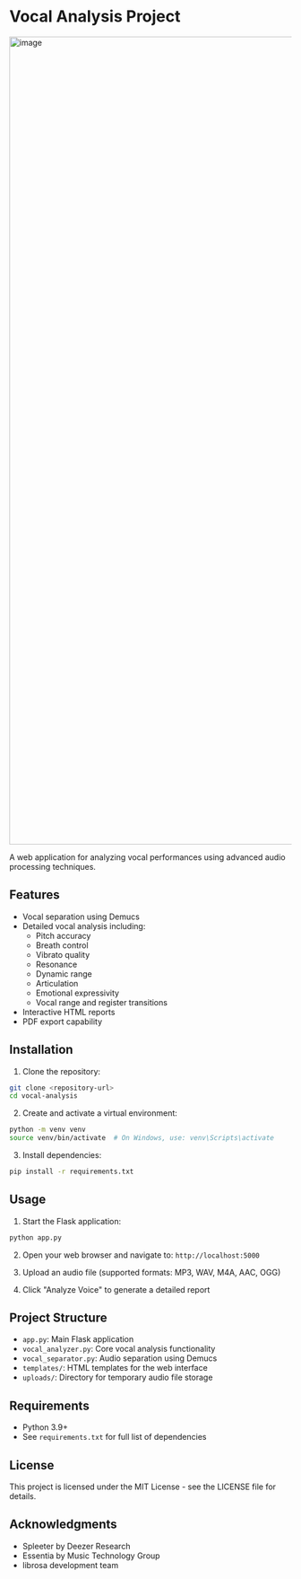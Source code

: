 # Vocal Analysis Project

<img width="1440" alt="image" src="https://github.com/user-attachments/assets/49e7f1e7-a6ba-43a1-8b14-264be3a14ba0" />


A web application for analyzing vocal performances using advanced audio processing techniques.

## Features

- Vocal separation using Demucs
- Detailed vocal analysis including:
  - Pitch accuracy
  - Breath control
  - Vibrato quality
  - Resonance
  - Dynamic range
  - Articulation
  - Emotional expressivity
  - Vocal range and register transitions
- Interactive HTML reports
- PDF export capability

## Installation

1. Clone the repository:
```bash
git clone <repository-url>
cd vocal-analysis
```

2. Create and activate a virtual environment:
```bash
python -m venv venv
source venv/bin/activate  # On Windows, use: venv\Scripts\activate
```

3. Install dependencies:
```bash
pip install -r requirements.txt
```

## Usage

1. Start the Flask application:
```bash
python app.py
```

2. Open your web browser and navigate to: `http://localhost:5000`

3. Upload an audio file (supported formats: MP3, WAV, M4A, AAC, OGG)

4. Click "Analyze Voice" to generate a detailed report

## Project Structure

- `app.py`: Main Flask application
- `vocal_analyzer.py`: Core vocal analysis functionality
- `vocal_separator.py`: Audio separation using Demucs
- `templates/`: HTML templates for the web interface
- `uploads/`: Directory for temporary audio file storage

## Requirements

- Python 3.9+
- See `requirements.txt` for full list of dependencies

## License

This project is licensed under the MIT License - see the LICENSE file for details.

## Acknowledgments

- Spleeter by Deezer Research
- Essentia by Music Technology Group
- librosa development team 
